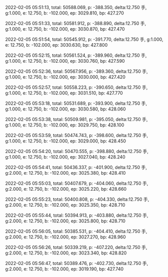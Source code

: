 2022-02-05 05:51:13, total: 50588.069, p: -388.350, delta:12.750 手, g:1.000, e: 12.750, b: -102.000, ep: 3029.810, bp: 427.270

2022-02-05 05:51:33, total: 50581.912, p: -388.890, delta:12.750 手, g:1.000, e: 12.750, b: -102.000, ep: 3030.870, bp: 427.470

2022-02-05 05:51:54, total: 50545.912, p: -391.770, delta:12.750 手, g:1.000, e: 12.750, b: -102.000, ep: 3030.630, bp: 427.800

2022-02-05 05:52:15, total: 50561.524, p: -389.960, delta:12.750 手, g:1.000, e: 12.750, b: -102.000, ep: 3030.760, bp: 427.590

2022-02-05 05:52:36, total: 50567.956, p: -389.360, delta:12.750 手, g:1.000, e: 12.750, b: -102.000, ep: 3030.000, bp: 427.420

2022-02-05 05:52:57, total: 50558.223, p: -390.650, delta:12.750 手, g:1.000, e: 12.750, b: -102.000, ep: 3031.510, bp: 427.770

2022-02-05 05:53:18, total: 50531.689, p: -393.900, delta:12.750 手, g:1.000, e: 12.750, b: -102.000, ep: 3030.580, bp: 428.060

2022-02-05 05:53:38, total: 50509.981, p: -395.050, delta:12.750 手, g:1.000, e: 12.750, b: -102.000, ep: 3029.750, bp: 428.100

2022-02-05 05:53:59, total: 50474.743, p: -398.600, delta:12.750 手, g:1.000, e: 12.750, b: -102.000, ep: 3029.000, bp: 428.450

2022-02-05 05:54:20, total: 50470.555, p: -398.880, delta:12.750 手, g:1.000, e: 12.750, b: -102.000, ep: 3027.040, bp: 428.240

2022-02-05 05:54:41, total: 50436.337, p: -401.900, delta:12.750 手, g:2.000, e: 12.750, b: -102.000, ep: 3025.380, bp: 428.410

2022-02-05 05:55:03, total: 50407.679, p: -404.060, delta:12.750 手, g:2.000, e: 12.750, b: -102.000, ep: 3025.220, bp: 428.660

2022-02-05 05:55:23, total: 50400.808, p: -404.330, delta:12.750 手, g:2.000, e: 12.750, b: -102.000, ep: 3025.350, bp: 428.710

2022-02-05 05:55:44, total: 50394.913, p: -403.880, delta:12.750 手, g:2.000, e: 12.750, b: -102.000, ep: 3025.800, bp: 428.710

2022-02-05 05:56:05, total: 50385.531, p: -404.410, delta:12.750 手, g:2.000, e: 12.750, b: -102.000, ep: 3027.270, bp: 428.960

2022-02-05 05:56:26, total: 50339.219, p: -407.220, delta:12.750 手, g:2.000, e: 12.750, b: -102.000, ep: 3023.340, bp: 428.820

2022-02-05 05:56:47, total: 50389.476, p: -402.730, delta:12.750 手, g:2.000, e: 12.750, b: -102.000, ep: 3019.190, bp: 427.740